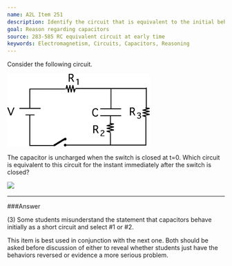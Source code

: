 ```yaml
---
name: A2L Item 251
description: Identify the circuit that is equivalent to the initial behavior of an RC circuit.
goal: Reason regarding capacitors
source: 283-585 RC equivalent circuit at early time
keywords: Electromagnetism, Circuits, Capacitors, Reasoning
---
```


Consider the following circuit.

![Item251_fig1.gif](../images/Item251_fig1.gif)

The capacitor is uncharged when the switch is closed at t=0. Which
circuit is equivalent to this circuit for the instant immediately after
the switch is closed?

<div class="img-center"><img
src="/files/Item251_fig2.gif" /></div>

<hr/>

###Answer

(3) Some students misunderstand the statement that capacitors behave
initially as a short circuit and select #1 or #2.

This item is best used in conjunction with the next one. Both should be
asked before discussion of either to reveal whether students just have
the behaviors reversed or evidence a more serious problem. 

